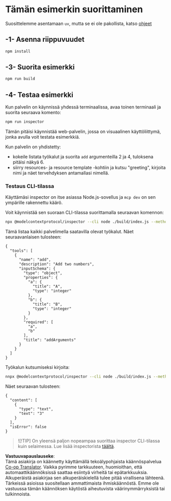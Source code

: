 <!--
CO_OP_TRANSLATOR_METADATA:
{
  "original_hash": "ac67652abc453e2a7e2c75cd7a8897ae",
  "translation_date": "2025-07-13T18:06:09+00:00",
  "source_file": "03-GettingStarted/01-first-server/solution/typescript/README.md",
  "language_code": "fi"
}
-->
# Tämän esimerkin suorittaminen

Suosittelemme asentamaan `uv`, mutta se ei ole pakollista, katso [ohjeet](https://docs.astral.sh/uv/#highlights)

## -1- Asenna riippuvuudet

```bash
npm install
```

## -3- Suorita esimerkki

```bash
npm run build
```

## -4- Testaa esimerkki

Kun palvelin on käynnissä yhdessä terminaalissa, avaa toinen terminaali ja suorita seuraava komento:

```bash
npm run inspector
```

Tämän pitäisi käynnistää web-palvelin, jossa on visuaalinen käyttöliittymä, jonka avulla voit testata esimerkkiä.

Kun palvelin on yhdistetty:

- kokeile listata työkalut ja suorita `add` argumenteilla 2 ja 4, tuloksena pitäisi näkyä 6.
- siirry resources- ja resource template -kohtiin ja kutsu "greeting", kirjoita nimi ja näet tervehdyksen antamallasi nimellä.

### Testaus CLI-tilassa

Käyttämäsi inspector on itse asiassa Node.js-sovellus ja `mcp dev` on sen ympärille rakennettu käärö.

Voit käynnistää sen suoraan CLI-tilassa suorittamalla seuraavan komennon:

```bash
npx @modelcontextprotocol/inspector --cli node ./build/index.js --method tools/list
```

Tämä listaa kaikki palvelimella saatavilla olevat työkalut. Näet seuraavanlaisen tulosteen:

```text
{
  "tools": [
    {
      "name": "add",
      "description": "Add two numbers",
      "inputSchema": {
        "type": "object",
        "properties": {
          "a": {
            "title": "A",
            "type": "integer"
          },
          "b": {
            "title": "B",
            "type": "integer"
          }
        },
        "required": [
          "a",
          "b"
        ],
        "title": "addArguments"
      }
    }
  ]
}
```

Työkalun kutsumiseksi kirjoita:

```bash
nnpx @modelcontextprotocol/inspector --cli node ./build/index.js --method tools/call --tool-name add --tool-arg a=1 --tool-arg b=2
```

Näet seuraavan tulosteen:

```text
{
  "content": [
    {
      "type": "text",
      "text": "3"
    }
  ],
  "isError": false
}
```

> ![!TIP]
> On yleensä paljon nopeampaa suorittaa inspector CLI-tilassa kuin selaimessa.
> Lue lisää inspectorista [täältä](https://github.com/modelcontextprotocol/inspector).

**Vastuuvapauslauseke**:  
Tämä asiakirja on käännetty käyttämällä tekoälypohjaista käännöspalvelua [Co-op Translator](https://github.com/Azure/co-op-translator). Vaikka pyrimme tarkkuuteen, huomioithan, että automaattikäännöksissä saattaa esiintyä virheitä tai epätarkkuuksia. Alkuperäistä asiakirjaa sen alkuperäiskielellä tulee pitää virallisena lähteenä. Tärkeissä asioissa suositellaan ammattimaista ihmiskäännöstä. Emme ole vastuussa tämän käännöksen käytöstä aiheutuvista väärinymmärryksistä tai tulkinnoista.